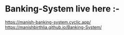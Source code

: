 # Banking-System live here :-
https://manish-banking-system.cyclic.app/  <br>
https://manishbirthlia.github.io/Banking-System/

